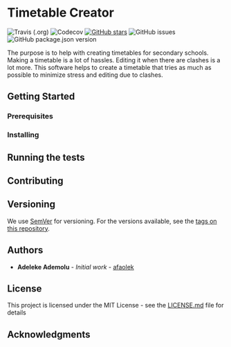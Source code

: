 # Timetable Creator

![Travis (.org)](https://img.shields.io/travis/afaolek/timetable-creator?logo=travis)
![Codecov](https://img.shields.io/codecov/c/github/afaolek/timetable-creator?logo=codecov)
[![GitHub stars](https://img.shields.io/github/stars/afaolek/timetable-creator)](https://github.com/afaolek/timetable-creator/stargazers?logo=github)
![GitHub issues](https://img.shields.io/github/issues/afaolek/timetable-creator?logo=github)
![GitHub package.json version](https://img.shields.io/github/package-json/v/afaolek/timetable-creator?logo=npm)

The purpose is to help with creating timetables for secondary schools. Making a timetable is a lot of hassles. Editing it when there are clashes is a lot more. This software helps to create a timetable that tries as much as possible to minimize stress and editing due to clashes.

## Getting Started

<!-- These instructions will get you a copy of the project up and running on your local machine for development and testing purposes. See deployment for notes on how to deploy the project on a live system. -->

### Prerequisites

<!-- What things you need to install the software and how to install them

```
Give examples
``` -->

### Installing

<!-- A step by step series of examples that tell you how to get a development env running

Say what the step will be

```
Give the example
```

And repeat

```
until finished
```

End with an example of getting some data out of the system or using it for a little demo -->

## Running the tests

<!-- Explain how to run the automated tests for this system

### Break down into end to end tests

Explain what these tests test and why

```
Give an example
```

### And coding style tests

Explain what these tests test and why

```
Give an example
``` -->

<!-- ## Deployment

Add additional notes about how to deploy this on a live system -->

<!-- ## Built With

- [Dropwizard](http://www.dropwizard.io/1.0.2/docs/) - The web framework used
- [Maven](https://maven.apache.org/) - Dependency Management
- [ROME](https://rometools.github.io/rome/) - Used to generate RSS Feeds -->

## Contributing

<!-- Please read [CONTRIBUTING.md](https://gist.github.com/PurpleBooth/b24679402957c63ec426) for details on our code of conduct, and the process for submitting pull requests to us. -->

## Versioning

We use [SemVer](http://semver.org/) for versioning. For the versions available, see the [tags on this repository](https://github.com/afaolek/timetable-creator/tags).

## Authors

- **Adeleke Ademolu** - _Initial work_ - [afaolek](https://github.com/afaolek)

<!-- See also the list of [contributors](https://github.com/afaolek/timetable-creator/contributors) who participated in this project. -->

## License

This project is licensed under the MIT License - see the [LICENSE.md](LICENSE.md) file for details

## Acknowledgments

<!-- - Hat tip to anyone whose code was used
- Inspiration
- etc -->
